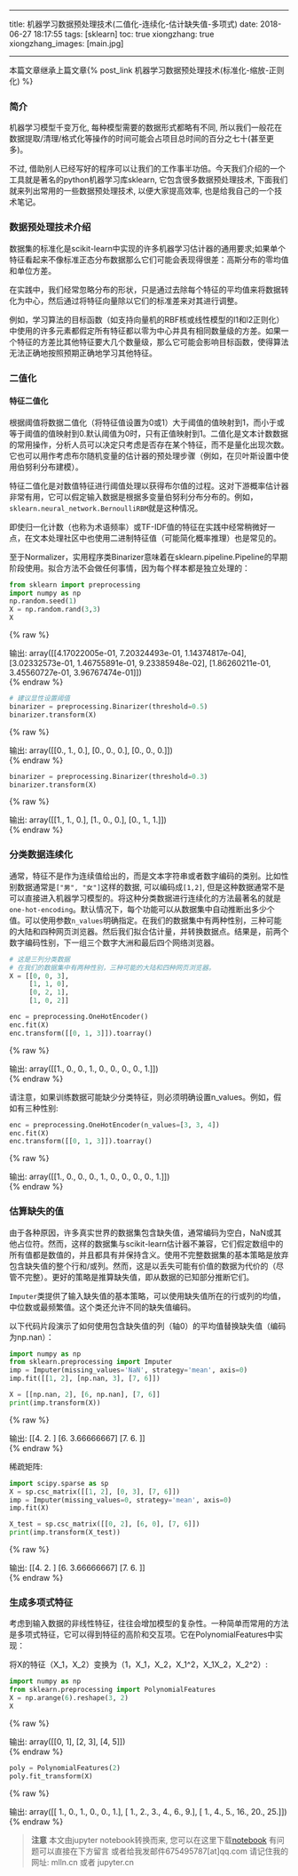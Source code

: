 
---
title: 机器学习数据预处理技术(二值化-连续化-估计缺失值-多项式)
date: 2018-06-27 18:17:55
tags: [sklearn]
toc: true
xiongzhang: true
xiongzhang_images: [main.jpg]

---
<span></span>
<!-- more -->


本篇文章继承上篇文章{% post_link 机器学习数据预处理技术(标准化-缩放-正则化) %}

### 简介

机器学习模型千变万化, 每种模型需要的数据形式都略有不同, 所以我们一般花在数据提取/清理/格式化等操作的时间可能会占项目总时间的百分之七十(甚至更多)。

不过, 借助别人已经写好的程序可以让我们的工作事半功倍。今天我们介绍的一个工具就是著名的python机器学习库sklearn, 它包含很多数据预处理技术, 下面我们就来列出常用的一些数据预处理技术, 以便大家提高效率, 也是给我自己的一个技术笔记。

### 数据预处理技术介绍

数据集的标准化是scikit-learn中实现的许多机器学习估计器的通用要求;如果单个特征看起来不像标准正态分布数据那么它们可能会表现得很差：高斯分布的零均值和单位方差。

在实践中，我们经常忽略分布的形状，只是通过去除每个特征的平均值来将数据转化为中心，然后通过将特征向量除以它们的标准差来对其进行调整。

例如，学习算法的目标函数（如支持向量机的RBF核或线性模型的l1和l2正则化）中使用的许多元素都假定所有特征都以零为中心并具有相同数量级的方差。如果一个特征的方差比其他特征要大几个数量级，那么它可能会影响目标函数，使得算法无法正确地按照预期正确地学习其他特征。

### 二值化

#### 特征二值化

根据阈值将数据二值化（将特征值设置为0或1）大于阈值的值映射到1，而小于或等于阈值的值映射到0.默认阈值为0时，只有正值映射到1。二值化是文本计数数据的常用操作，分析人员可以决定只考虑是否存在某个特征，而不是量化出现次数。它也可以用作考虑布尔随机变量的估计器的预处理步骤（例如，在贝叶斯设置中使用伯努利分布建模）。

特征二值化是对数值特征进行阈值处理以获得布尔值的过程。这对下游概率估计器非常有用，它可以假定输入数据是根据多变量伯努利分布分布的。例如，`sklearn.neural_network.BernoulliRBM`就是这种情况。

即使归一化计数（也称为术语频率）或TF-IDF值的特征在实践中经常稍微好一点，在文本处理社区中也使用二进制特征值（可能简化概率推理）也是常见的。

至于Normalizer，实用程序类Binarizer意味着在sklearn.pipeline.Pipeline的早期阶段使用。拟合方法不会做任何事情，因为每个样本都是独立处理的：


```python
from sklearn import preprocessing
import numpy as np
np.random.seed(1)
X = np.random.rand(3,3)
X
```




{% raw %}
<div class="output">
输出:
    array([[4.17022005e-01, 7.20324493e-01, 1.14374817e-04],
           [3.02332573e-01, 1.46755891e-01, 9.23385948e-02],
           [1.86260211e-01, 3.45560727e-01, 3.96767474e-01]])
</div>
{% endraw %}




```python
# 建议显性设置阈值
binarizer = preprocessing.Binarizer(threshold=0.5)
binarizer.transform(X)
```




{% raw %}
<div class="output">
输出:
    array([[0., 1., 0.],
           [0., 0., 0.],
           [0., 0., 0.]])
</div>
{% endraw %}




```python
binarizer = preprocessing.Binarizer(threshold=0.3)
binarizer.transform(X)
```




{% raw %}
<div class="output">
输出:
    array([[1., 1., 0.],
           [1., 0., 0.],
           [0., 1., 1.]])
</div>
{% endraw %}



### 分类数据连续化

通常，特征不是作为连续值给出的，而是文本字符串或者数字编码的类别。比如性别数据通常是`["男", "女"]`这样的数据, 可以编码成`[1,2]`, 但是这种数据通常不是可以直接进入机器学习模型的。将这种分类数据进行连续化的方法最著名的就是`one-hot-encoding`。默认情况下，每个功能可以从数据集中自动推断出多少个值。可以使用参数`n_values`明确指定。在我们的数据集中有两种性别，三种可能的大陆和四种网页浏览器。然后我们拟合估计量，并转换数据点。结果是，前两个数字编码性别，下一组三个数字大洲和最后四个网络浏览器。


```python
# 这是三列分类数据
# 在我们的数据集中有两种性别，三种可能的大陆和四种网页浏览器。
X = [[0, 0, 3], 
     [1, 1, 0], 
     [0, 2, 1], 
     [1, 0, 2]]

enc = preprocessing.OneHotEncoder()
enc.fit(X)
enc.transform([[0, 1, 3]]).toarray()
```




{% raw %}
<div class="output">
输出:
    array([[1., 0., 0., 1., 0., 0., 0., 0., 1.]])
</div>
{% endraw %}



请注意，如果训练数据可能缺少分类特征，则必须明确设置n_values。例如，假如有三种性别:


```python
enc = preprocessing.OneHotEncoder(n_values=[3, 3, 4])
enc.fit(X)
enc.transform([[0, 1, 3]]).toarray()
```




{% raw %}
<div class="output">
输出:
    array([[1., 0., 0., 0., 1., 0., 0., 0., 0., 1.]])
</div>
{% endraw %}



### 估算缺失的值

由于各种原因，许多真实世界的数据集包含缺失值，通常编码为空白，NaN或其他占位符。然而，这样的数据集与scikit-learn估计器不兼容，它们假定数组中的所有值都是数值的，并且都具有并保持含义。使用不完整数据集的基本策略是放弃包含缺失值的整个行和/或列。然而，这是以丢失可能有价值的数据为代价的（尽管不完整）。更好的策略是推算缺失值，即从数据的已知部分推断它们。

`Imputer`类提供了输入缺失值的基本策略，可以使用缺失值所在的行或列的均值，中位数或最频繁值。这个类还允许不同的缺失值编码。

以下代码片段演示了如何使用包含缺失值的列（轴0）的平均值替换缺失值（编码为np.nan）：


```python
import numpy as np
from sklearn.preprocessing import Imputer
imp = Imputer(missing_values='NaN', strategy='mean', axis=0)
imp.fit([[1, 2], [np.nan, 3], [7, 6]])

X = [[np.nan, 2], [6, np.nan], [7, 6]]
print(imp.transform(X))                           
```

{% raw %}
<div class="output">
输出:
    [[4.         2.        ]
     [6.         3.66666667]
     [7.         6.        ]]
    
</div>
{% endraw %}

稀疏矩阵:


```python
import scipy.sparse as sp
X = sp.csc_matrix([[1, 2], [0, 3], [7, 6]])
imp = Imputer(missing_values=0, strategy='mean', axis=0)
imp.fit(X)

X_test = sp.csc_matrix([[0, 2], [6, 0], [7, 6]])
print(imp.transform(X_test))      
```

{% raw %}
<div class="output">
输出:
    [[4.         2.        ]
     [6.         3.66666667]
     [7.         6.        ]]
    
</div>
{% endraw %}

### 生成多项式特征

考虑到输入数据的非线性特征，往往会增加模型的复杂性。一种简单而常用的方法是多项式特征，它可以得到特征的高阶和交互项。它在PolynomialFeatures中实现：

将X的特征（X_1，X_2）变换为（1，X_1，X_2，X_1^2，X_1X_2，X_2^2）:


```python
import numpy as np
from sklearn.preprocessing import PolynomialFeatures
X = np.arange(6).reshape(3, 2)
X           
```




{% raw %}
<div class="output">
输出:
    array([[0, 1],
           [2, 3],
           [4, 5]])
</div>
{% endraw %}




```python
poly = PolynomialFeatures(2)
poly.fit_transform(X)   
```




{% raw %}
<div class="output">
输出:
    array([[ 1.,  0.,  1.,  0.,  0.,  1.],
           [ 1.,  2.,  3.,  4.,  6.,  9.],
           [ 1.,  4.,  5., 16., 20., 25.]])
</div>
{% endraw %}




> **注意**
> 本文由jupyter notebook转换而来, 您可以在这里下载[notebook](机器学习数据预处理技术(二值化-连续化-估计缺失值-多项式).ipynb)
> 有问题可以直接在下方留言
> 或者给我发邮件675495787[at]qq.com
> 请记住我的网址: mlln.cn 或者 jupyter.cn
